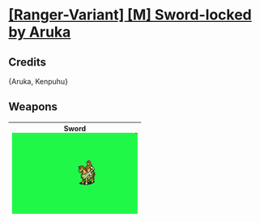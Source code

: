 # [\[Ranger-Variant\] \[M\] Sword-locked by Aruka](./)
## Credits

{Aruka, Kenpuhu}

## Weapons

| <b>Sword</b><br/><img alt="Sword animation" src="./1.%20Sword/Sword.gif"/> |
| :---: |
